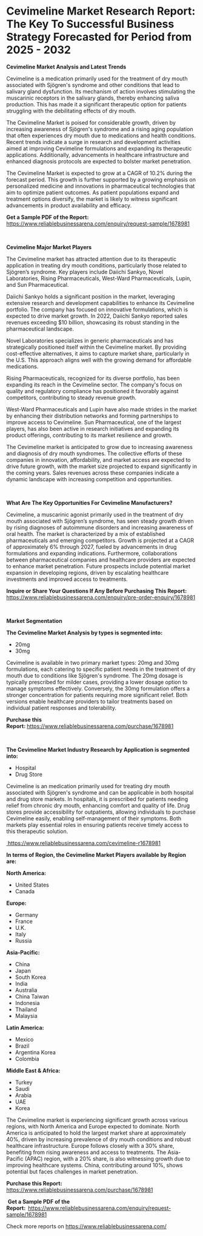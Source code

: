 <p><h1>Cevimeline Market Research Report: The Key To Successful Business Strategy Forecasted for Period from 2025 - 2032</h1></p><p><strong>Cevimeline Market Analysis and Latest Trends</strong></p>
<p><p>Cevimeline is a medication primarily used for the treatment of dry mouth associated with Sjögren's syndrome and other conditions that lead to salivary gland dysfunction. Its mechanism of action involves stimulating the muscarinic receptors in the salivary glands, thereby enhancing saliva production. This has made it a significant therapeutic option for patients struggling with the debilitating effects of dry mouth.</p><p>The Cevimeline Market is poised for considerable growth, driven by increasing awareness of Sjögren's syndrome and a rising aging population that often experiences dry mouth due to medications and health conditions. Recent trends indicate a surge in research and development activities aimed at improving Cevimeline formulations and expanding its therapeutic applications. Additionally, advancements in healthcare infrastructure and enhanced diagnosis protocols are expected to bolster market penetration.</p><p>The Cevimeline Market is expected to grow at a CAGR of 10.2% during the forecast period. This growth is further supported by a growing emphasis on personalized medicine and innovations in pharmaceutical technologies that aim to optimize patient outcomes. As patient populations expand and treatment options diversify, the market is likely to witness significant advancements in product availability and efficacy.</p></p>
<p><strong>Get a Sample PDF of the Report:&nbsp;</strong> <a href="https://www.reliablebusinessarena.com/enquiry/request-sample/1678981?utm_campaign=2198&utm_medium=2&utm_source=Github&utm_content=ia&utm_term=08032025&utm_id=cevimeline">https://www.reliablebusinessarena.com/enquiry/request-sample/1678981</a></p>
<p>&nbsp;</p>
<p><strong>Cevimeline Major Market Players</strong></p>
<p><p>The Cevimeline market has attracted attention due to its therapeutic application in treating dry mouth conditions, particularly those related to Sjögren’s syndrome. Key players include Daiichi Sankyo, Novel Laboratories, Rising Pharmaceuticals, West-Ward Pharmaceuticals, Lupin, and Sun Pharmaceutical.</p><p>Daiichi Sankyo holds a significant position in the market, leveraging extensive research and development capabilities to enhance its Cevimeline portfolio. The company has focused on innovative formulations, which is expected to drive market growth. In 2022, Daiichi Sankyo reported sales revenues exceeding $10 billion, showcasing its robust standing in the pharmaceutical landscape.</p><p>Novel Laboratories specializes in generic pharmaceuticals and has strategically positioned itself within the Cevimeline market. By providing cost-effective alternatives, it aims to capture market share, particularly in the U.S. This approach aligns well with the growing demand for affordable medications.</p><p>Rising Pharmaceuticals, recognized for its diverse portfolio, has been expanding its reach in the Cevimeline sector. The company's focus on quality and regulatory compliance has positioned it favorably against competitors, contributing to steady revenue growth.</p><p>West-Ward Pharmaceuticals and Lupin have also made strides in the market by enhancing their distribution networks and forming partnerships to improve access to Cevimeline. Sun Pharmaceutical, one of the largest players, has also been active in research initiatives and expanding its product offerings, contributing to its market resilience and growth.</p><p>The Cevimeline market is anticipated to grow due to increasing awareness and diagnosis of dry mouth syndromes. The collective efforts of these companies in innovation, affordability, and market access are expected to drive future growth, with the market size projected to expand significantly in the coming years. Sales revenues across these companies indicate a dynamic landscape with increasing competition and opportunities.</p></p>
<p>&nbsp;</p>
<p><strong>What Are The Key Opportunities For Cevimeline Manufacturers?</strong></p>
<p><p>Cevimeline, a muscarinic agonist primarily used in the treatment of dry mouth associated with Sjögren’s syndrome, has seen steady growth driven by rising diagnoses of autoimmune disorders and increasing awareness of oral health. The market is characterized by a mix of established pharmaceuticals and emerging competitors. Growth is projected at a CAGR of approximately 6% through 2027, fueled by advancements in drug formulations and expanding indications. Furthermore, collaborations between pharmaceutical companies and healthcare providers are expected to enhance market penetration. Future prospects include potential market expansion in developing regions, driven by escalating healthcare investments and improved access to treatments.</p></p>
<p><strong>Inquire or Share Your Questions If Any Before Purchasing This Report:</strong> <a href="https://www.reliablebusinessarena.com/enquiry/pre-order-enquiry/1678981?utm_campaign=2198&utm_medium=2&utm_source=Github&utm_content=ia&utm_term=08032025&utm_id=cevimeline">https://www.reliablebusinessarena.com/enquiry/pre-order-enquiry/1678981</a></p>
<p>&nbsp;</p>
<p><strong>Market Segmentation</strong></p>
<p><strong>The Cevimeline Market Analysis by types is segmented into:</strong></p>
<p><ul><li>20mg</li><li>30mg</li></ul></p>
<p><p>Cevimeline is available in two primary market types: 20mg and 30mg formulations, each catering to specific patient needs in the treatment of dry mouth due to conditions like Sjögren's syndrome. The 20mg dosage is typically prescribed for milder cases, providing a lower dosage option to manage symptoms effectively. Conversely, the 30mg formulation offers a stronger concentration for patients requiring more significant relief. Both versions enable healthcare providers to tailor treatments based on individual patient responses and tolerability.</p></p>
<p><strong>Purchase this Report:&nbsp;</strong><a href="https://www.reliablebusinessarena.com/purchase/1678981?utm_campaign=2198&utm_medium=2&utm_source=Github&utm_content=ia&utm_term=08032025&utm_id=cevimeline">https://www.reliablebusinessarena.com/purchase/1678981</a></p>
<p>&nbsp;</p>
<p><strong>The Cevimeline Market Industry Research by Application is segmented into:</strong></p>
<p><ul><li>Hospital</li><li>Drug Store</li></ul></p>
<p><p>Cevimeline is an medication primarily used for treating dry mouth associated with Sjögren's syndrome and can be applicable in both hospital and drug store markets. In hospitals, it is prescribed for patients needing relief from chronic dry mouth, enhancing comfort and quality of life. Drug stores provide accessibility for outpatients, allowing individuals to purchase Cevimeline easily, enabling self-management of their symptoms. Both markets play essential roles in ensuring patients receive timely access to this therapeutic solution.</p></p>
<p><a href="https://www.reliablebusinessarena.com/cevimeline-r1678981?utm_campaign=2198&utm_medium=2&utm_source=Github&utm_content=ia&utm_term=08032025&utm_id=cevimeline">&nbsp;https://www.reliablebusinessarena.com/cevimeline-r1678981</a></p>
<p><strong>In terms of Region, the Cevimeline Market Players available by Region are:</strong></p>
<p>
    <p> <strong> North America: </strong>
        <ul>
            <li>United States</li>
            <li>Canada</li>
        </ul>
        </p> 
    <p> <strong> Europe: </strong>
        <ul>
            <li>Germany</li>
            <li>France</li>
            <li>U.K.</li>
            <li>Italy</li>
            <li>Russia</li>
        </ul>
        </p> 
    <p> <strong> Asia-Pacific: </strong>
        <ul>
            <li>China</li>
            <li>Japan</li>
            <li>South Korea</li>
            <li>India</li>
            <li>Australia</li>
            <li>China Taiwan</li>
            <li>Indonesia</li>
            <li>Thailand</li>
            <li>Malaysia</li>
        </ul>
        </p> 
    <p> <strong> Latin America: </strong>
        <ul>
            <li>Mexico</li>
            <li>Brazil</li>
            <li>Argentina Korea</li>
            <li>Colombia</li>
        </ul>
        </p> 
    <p> <strong> Middle East & Africa: </strong>
        <ul>
            <li>Turkey</li>
            <li>Saudi</li>
            <li>Arabia</li>
            <li>UAE</li>
            <li>Korea</li>
        </ul>
    </p>
    </p>
<p><p>The Cevimeline market is experiencing significant growth across various regions, with North America and Europe expected to dominate. North America is anticipated to hold the largest market share at approximately 40%, driven by increasing prevalence of dry mouth conditions and robust healthcare infrastructure. Europe follows closely with a 30% share, benefiting from rising awareness and access to treatments. The Asia-Pacific (APAC) region, with a 20% share, is also witnessing growth due to improving healthcare systems. China, contributing around 10%, shows potential but faces challenges in market penetration.</p></p>
<p><strong>Purchase this Report: </strong><a href="https://www.reliablebusinessarena.com/purchase/1678981?utm_campaign=2198&utm_medium=2&utm_source=Github&utm_content=ia&utm_term=08032025&utm_id=cevimeline">https://www.reliablebusinessarena.com/purchase/1678981</a></p>
<p>&nbsp;<strong>Get a Sample PDF of the Report:&nbsp;&nbsp;</strong><a href="https://www.reliablebusinessarena.com/enquiry/request-sample/1678981?utm_campaign=2198&utm_medium=2&utm_source=Github&utm_content=ia&utm_term=08032025&utm_id=cevimeline">https://www.reliablebusinessarena.com/enquiry/request-sample/1678981</a></p>
<p><strong></strong></p>
<p>Check more reports on <a href="https://www.reliablebusinessarena.com/?utm_campaign=2198&utm_medium=2&utm_source=Github&utm_content=ia&utm_term=08032025&utm_id=cevimeline">https://www.reliablebusinessarena.com/</a></p>